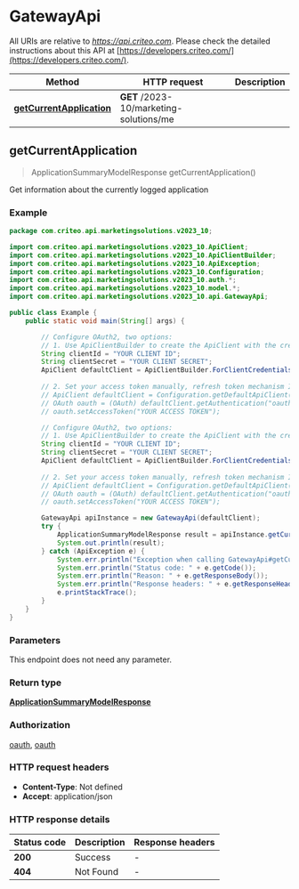 # GatewayApi

All URIs are relative to *https://api.criteo.com*. Please check the detailed instructions about this API at [https://developers.criteo.com/](https://developers.criteo.com/).

| Method | HTTP request | Description |
|------------- | ------------- | -------------|
| [**getCurrentApplication**](GatewayApi.md#getCurrentApplication) | **GET** /2023-10/marketing-solutions/me |  |



## getCurrentApplication

> ApplicationSummaryModelResponse getCurrentApplication()



Get information about the currently logged application

### Example

```java
package com.criteo.api.marketingsolutions.v2023_10;

import com.criteo.api.marketingsolutions.v2023_10.ApiClient;
import com.criteo.api.marketingsolutions.v2023_10.ApiClientBuilder;
import com.criteo.api.marketingsolutions.v2023_10.ApiException;
import com.criteo.api.marketingsolutions.v2023_10.Configuration;
import com.criteo.api.marketingsolutions.v2023_10.auth.*;
import com.criteo.api.marketingsolutions.v2023_10.model.*;
import com.criteo.api.marketingsolutions.v2023_10.api.GatewayApi;

public class Example {
    public static void main(String[] args) {

        // Configure OAuth2, two options:
        // 1. Use ApiClientBuilder to create the ApiClient with the credentials you want, refresh token mechanism IS handled for you 💚
        String clientId = "YOUR CLIENT ID";
        String clientSecret = "YOUR CLIENT SECRET";
        ApiClient defaultClient = ApiClientBuilder.ForClientCredentials(clientId, clientSecret);
        
        // 2. Set your access token manually, refresh token mechanism IS NOT handled by the client
        // ApiClient defaultClient = Configuration.getDefaultApiClient();
        // OAuth oauth = (OAuth) defaultClient.getAuthentication("oauth");
        // oauth.setAccessToken("YOUR ACCESS TOKEN");

        // Configure OAuth2, two options:
        // 1. Use ApiClientBuilder to create the ApiClient with the credentials you want, refresh token mechanism IS handled for you 💚
        String clientId = "YOUR CLIENT ID";
        String clientSecret = "YOUR CLIENT SECRET";
        ApiClient defaultClient = ApiClientBuilder.ForClientCredentials(clientId, clientSecret);
        
        // 2. Set your access token manually, refresh token mechanism IS NOT handled by the client
        // ApiClient defaultClient = Configuration.getDefaultApiClient();
        // OAuth oauth = (OAuth) defaultClient.getAuthentication("oauth");
        // oauth.setAccessToken("YOUR ACCESS TOKEN");

        GatewayApi apiInstance = new GatewayApi(defaultClient);
        try {
            ApplicationSummaryModelResponse result = apiInstance.getCurrentApplication();
            System.out.println(result);
        } catch (ApiException e) {
            System.err.println("Exception when calling GatewayApi#getCurrentApplication");
            System.err.println("Status code: " + e.getCode());
            System.err.println("Reason: " + e.getResponseBody());
            System.err.println("Response headers: " + e.getResponseHeaders());
            e.printStackTrace();
        }
    }
}
```

### Parameters

This endpoint does not need any parameter.

### Return type

[**ApplicationSummaryModelResponse**](ApplicationSummaryModelResponse.md)

### Authorization

[oauth](../README.md#oauth), [oauth](../README.md#oauth)

### HTTP request headers

- **Content-Type**: Not defined
- **Accept**: application/json


### HTTP response details
| Status code | Description | Response headers |
|-------------|-------------|------------------|
| **200** | Success |  -  |
| **404** | Not Found |  -  |

